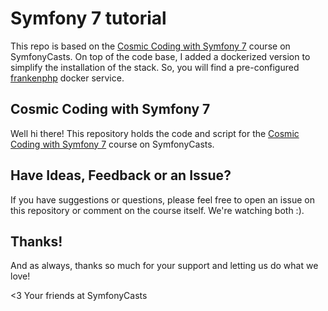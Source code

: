 # Symfony 7 tutorial

This repo is based on the [Cosmic Coding with Symfony 7](https://symfonycasts.com/screencast/symfony7)
course on SymfonyCasts. On top of the code base, I added a dockerized version to simplify the installation of the stack.
 So, you will find a pre-configured [frankenphp](https://frankenphp.dev/docs/docker/) docker service.

## Cosmic Coding with Symfony 7

Well hi there! This repository holds the code and script for the
[Cosmic Coding with Symfony 7](https://symfonycasts.com/screencast/symfony7)
course on SymfonyCasts.

## Have Ideas, Feedback or an Issue?

If you have suggestions or questions, please feel free to open an issue
on this repository or comment on the course itself. We're watching both :).

## Thanks!

And as always, thanks so much for your support and letting us do what we love!

<3 Your friends at SymfonyCasts
